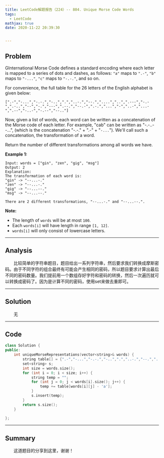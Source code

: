 ```yaml
---
title: LeetCode解题报告（224）-- 804. Unique Morse Code Words
tags:
  - LeetCode
mathjax: true
date: 2020-11-22 20:39:30


---
```


## Problem

GInternational Morse Code defines a standard encoding where each letter is mapped to a series of dots and dashes, as follows: `"a"` maps to `".-"`, `"b"` maps to `"-..."`, `"c"` maps to `"-.-."`, and so on.

For convenience, the full table for the 26 letters of the English alphabet is given below:

```
[".-","-...","-.-.","-..",".","..-.","--.","....","..",".---","-.-",".-..","--","-.","---",".--.","--.-",".-.","...","-","..-","...-",".--","-..-","-.--","--.."]
```

Now, given a list of words, each word can be written as a concatenation of the Morse code of each letter. For example, "cab" can be written as "-.-..--...", (which is the concatenation "-.-." + ".-" + "`-...`"). We'll call such a concatenation, the transformation of a word.

Return the number of different transformations among all words we have.

<!-- more -->

**Example 1:**

```
Input: words = ["gin", "zen", "gig", "msg"]
Output: 2
Explanation: 
The transformation of each word is:
"gin" -> "--...-."
"zen" -> "--...-."
"gig" -> "--...--."
"msg" -> "--...--."

There are 2 different transformations, "--...-." and "--...--.".
```

**Note:**

- The length of `words` will be at most `100`.
- Each `words[i]` will have length in range `[1, 12]`.
- `words[i]` will only consist of lowercase letters.

------

## Analysis

&emsp;&emsp;比较简单的字符串题目，题目给出一系列字符串，然后要求我们转换成摩斯密码。由于不同字符的组合最终有可能会产生相同的密码，所以题目要求计算出最后不同的密码数量。我们提前用一个数组存好字符和密码的转换，然后一次遍历就可以转换成密码了。因为是计算不同的密码，使用set来做去重即可。

------

## Solution

&emsp;&emsp;无

------

## Code

```c++
class Solution {
public:
    int uniqueMorseRepresentations(vector<string>& words) {
        string table[] = {".-","-...","-.-.","-..",".","..-.","--.","....","..",".---","-.-",".-..","--","-.","---",".--.","--.-",".-.","...","-","..-","...-",".--","-..-","-.--","--.."};
        set<string> s;
        int size = words.size();
        for (int i = 0; i < size; i++) {
            string temp = "";
            for (int j = 0; j < words[i].size(); j++) {
                temp += table[words[i][j] - 'a'];
            }
            s.insert(temp);
        }
        return s.size();
    }
    
};
```

------

## Summary

&emsp;&emsp;这道题目的分享到这里，谢谢！
